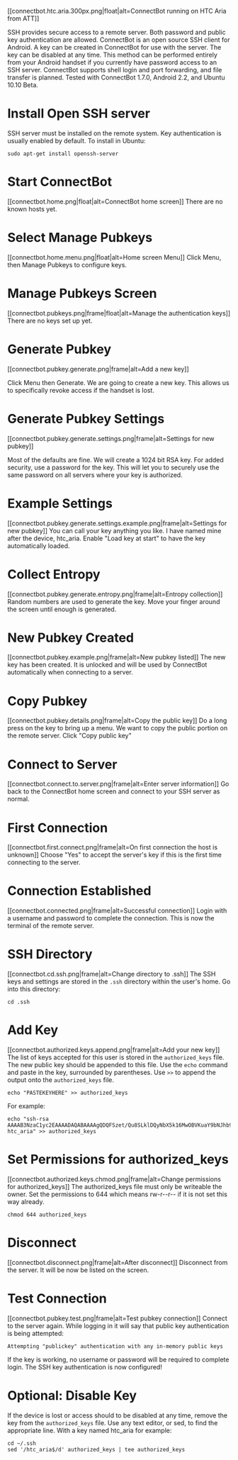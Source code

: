 [[connectbot.htc.aria.300px.png|float|alt=ConnectBot running on HTC Aria from ATT]]


SSH provides secure access to a remote server. Both password and public key authentication are allowed. ConnectBot is an open source SSH client for Android. A key can be created in ConnectBot for use with the server. The key can be disabled at any time. This method can be performed entirely from your Android handset if you currently have password access to an SSH server. ConnectBot supports shell login and port forwarding, and file transfer is planned. Tested with ConnectBot 1.7.0, Android 2.2, and Ubuntu 10.10 Beta.


# Install Open SSH server
SSH server must be installed on the remote system. Key authentication is usually enabled by default. To install in Ubuntu:
```
sudo apt-get install openssh-server
```

# Start ConnectBot
[[connectbot.home.png|float|alt=ConnectBot home screen]]
There are no known hosts yet.

# Select Manage Pubkeys
[[connectbot.home.menu.png|float|alt=Home screen Menu]]
Click Menu, then Manage Pubkeys to configure keys.

# Manage Pubkeys Screen
[[connectbot.pubkeys.png|frame|float|alt=Manage the authentication keys]]
There are no keys set up yet.

# Generate Pubkey
[[connectbot.pubkey.generate.png|frame|alt=Add a new key]]

Click Menu then Generate. We are going to create a new key. This allows us to specifically revoke access if the handset is lost.

# Generate Pubkey Settings
[[connectbot.pubkey.generate.settings.png|frame|alt=Settings for new pubkey]]

Most of the defaults are fine. We will create a 1024 bit RSA key. For added security, use a password for the key. This will let you to securely use the same password on all servers where your key is authorized.

# Example Settings
[[connectbot.pubkey.generate.settings.example.png|frame|alt=Settings for new pubkey]]
You can call your key anything you like. I have named mine after the device, htc_aria. Enable "Load key at start" to have the key automatically loaded.

# Collect Entropy 
[[connectbot.pubkey.generate.entropy.png|frame|alt=Entropy collection]]
Random numbers are used to generate the key. Move your finger around the screen until enough is generated.

# New Pubkey Created
[[connectbot.pubkey.example.png|frame|alt=New pubkey listed]]
The new key has been created. It is unlocked and will be used by ConnectBot automatically when connecting to a server.

# Copy Pubkey
[[connectbot.pubkey.details.png|frame|alt=Copy the public key]]
Do a long press on the key to bring up a menu. We want to copy the public portion on the remote server. Click "Copy public key"

# Connect to Server
[[connectbot.connect.to.server.png|frame|alt=Enter server information]]
Go back to the ConnectBot home screen and connect to your SSH server as normal.

# First Connection
[[connectbot.first.connect.png|frame|alt=On first connection the host is unknown]]
Choose "Yes" to accept the server's key if this is the first time connecting to the server.

# Connection Established
[[connectbot.connected.png|frame|alt=Successful connection]]
Login with a username and password to complete the connection. This is now the terminal of the remote server.


# SSH Directory
[[connectbot.cd.ssh.png|frame|alt=Change directory to .ssh]]
The SSH keys and settings are stored in the `.ssh` directory within the user's home. Go into this directory:
```
cd .ssh
```

# Add Key
[[connectbot.authorized.keys.append.png|frame|alt=Add your new key]]
The list of keys accepted for this user is stored in the `authorized_keys` file. The new public key should be appended to this file. Use the `echo` command and paste in the key, surrounded by parentheses. Use `>>` to append the output onto the `authorized_keys` file.
```
echo "PASTEKEYHERE" >> authorized_keys
```
For example:
```
echo "ssh-rsa AAAAB3NzaC1yc2EAAAADAQABAAAAgQDQFSzet/Qu8SLklDQyNbX5k16MwOBVKuaY9bNJhb99BkIRIVbNpr61eHUG3gP6haNC6qreTbpHscq4AQV21gLvCgVmHsTci0QAK44weFyDzVwIBFH9uUN+f/k2NTY9zV8FaBqK9CW8hS2f50EB38mGYvE7/0/S1u7/jtxnKqwAgw== htc_aria" >> authorized_keys
```

# Set Permissions for authorized_keys
[[connectbot.authorized.keys.chmod.png|frame|alt=Change permissions for authorized_keys]]
The authorized_keys file must only be writeable the owner. Set the permissions to 644 which means rw-r--r-- if it is not set this way already.
```
chmod 644 authorized_keys
```

# Disconnect
[[connectbot.disconnect.png|frame|alt=After disconnect]]
Disconnect from the server. It will be now be listed on the screen.

# Test Connection
[[connectbot.pubkey.test.png|frame|alt=Test pubkey connection]]
Connect to the server again. While logging in it will say that public key authentication is being attempted:
```
Attempting "publickey" authentication with any in-memory public keys
```
If the key is working, no username or password will be required to complete login. The SSH key authentication is now configured!



# Optional: Disable Key
If the device is lost or access should to be disabled at any time, remove the key from the `authorized_keys` file. Use any text editor, or sed, to find the appropriate line. With a key named htc_aria for example:
```
cd ~/.ssh
sed '/htc_aria$/d' authorized_keys | tee authorized_keys
```


